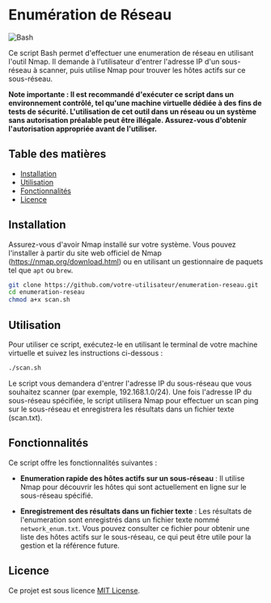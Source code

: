# Enumération de Réseau

![Bash](https://img.shields.io/badge/Bash-blue)

Ce script Bash permet d'effectuer une enumeration de réseau en utilisant l'outil Nmap. Il demande à l'utilisateur d'entrer l'adresse IP d'un sous-réseau à scanner, puis utilise Nmap pour trouver les hôtes actifs sur ce sous-réseau.

**Note importante : Il est recommandé d'exécuter ce script dans un environnement contrôlé, tel qu'une machine virtuelle dédiée à des fins de tests de sécurité. L'utilisation de cet outil dans un réseau ou un système sans autorisation préalable peut être illégale. Assurez-vous d'obtenir l'autorisation appropriée avant de l'utiliser.**

## Table des matières

- [Installation](#installation)
- [Utilisation](#utilisation)
- [Fonctionnalités](#fonctionnalités)
- [Licence](#licence)

## Installation

Assurez-vous d'avoir Nmap installé sur votre système. Vous pouvez l'installer à partir du site web officiel de Nmap (https://nmap.org/download.html) ou en utilisant un gestionnaire de paquets tel que `apt` ou `brew`.

```bash
git clone https://github.com/votre-utilisateur/enumeration-reseau.git
cd enumeration-reseau
chmod a+x scan.sh
```

## Utilisation

Pour utiliser ce script, exécutez-le en utilisant le terminal de votre machine virtuelle et suivez les instructions ci-dessous :

```bash
./scan.sh
```

Le script vous demandera d'entrer l'adresse IP du sous-réseau que vous souhaitez scanner (par exemple, 192.168.1.0/24). Une fois l'adresse IP du sous-réseau spécifiée, le script utilisera Nmap pour effectuer un scan ping sur le sous-réseau et enregistrera les résultats dans un fichier texte (scan.txt).

## Fonctionnalités

Ce script offre les fonctionnalités suivantes :

- **Enumeration rapide des hôtes actifs sur un sous-réseau** : Il utilise Nmap pour découvrir les hôtes qui sont actuellement en ligne sur le sous-réseau spécifié.

- **Enregistrement des résultats dans un fichier texte** : Les résultats de l'enumeration sont enregistrés dans un fichier texte nommé `network_enum.txt`. Vous pouvez consulter ce fichier pour obtenir une liste des hôtes actifs sur le sous-réseau, ce qui peut être utile pour la gestion et la référence future.

## Licence

Ce projet est sous licence [MIT License](LICENSE).
